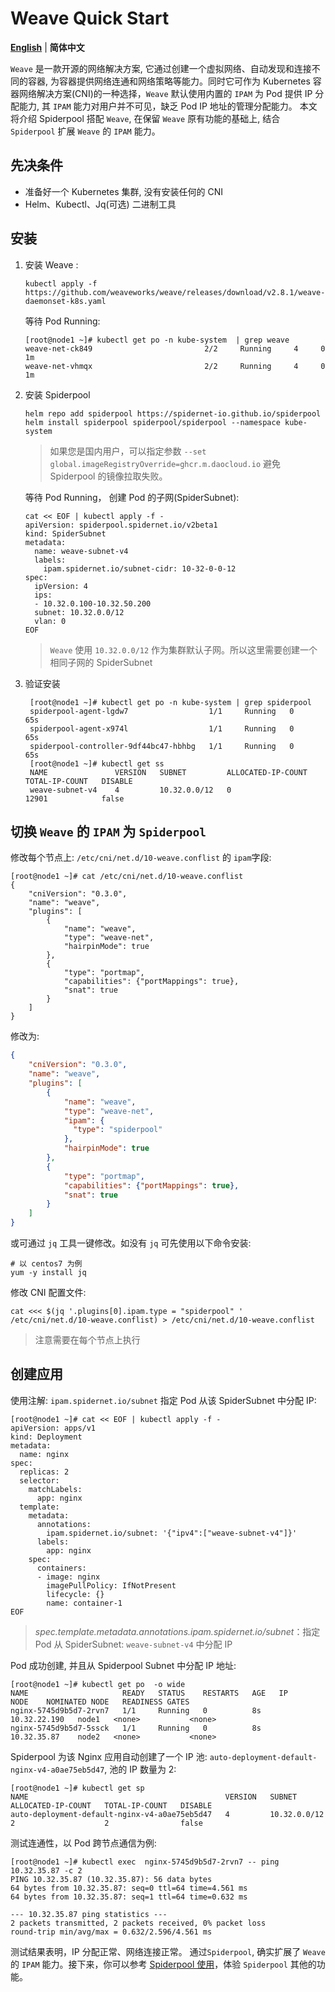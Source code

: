 # Weave Quick Start

[**English**](./get-started-weave.md) | **简体中文**

`Weave` 是一款开源的网络解决方案, 它通过创建一个虚拟网络、自动发现和连接不同的容器, 为容器提供网络连通和网络策略等能力。同时它可作为 Kubernetes 容器网络解决方案(CNI)的一种选择，`Weave` 默认使用内置的 `IPAM` 为 Pod 提供 IP 分配能力, 其 `IPAM` 能力对用户并不可见，缺乏 Pod IP 地址的管理分配能力。 本文将介绍 Spiderpool 搭配 `Weave`, 在保留 `Weave` 原有功能的基础上, 结合 `Spiderpool` 扩展 `Weave` 的 `IPAM` 能力。

## 先决条件

- 准备好一个 Kubernetes 集群, 没有安装任何的 CNI
- Helm、Kubectl、Jq(可选) 二进制工具

## 安装

1. 安装 Weave :

    ```shell
    kubectl apply -f  https://github.com/weaveworks/weave/releases/download/v2.8.1/weave-daemonset-k8s.yaml
    ```

    等待 Pod Running:

    ```shell
    [root@node1 ~]# kubectl get po -n kube-system  | grep weave
    weave-net-ck849                         2/2     Running     4     0   1m
    weave-net-vhmqx                         2/2     Running     4     0   1m
    ```

2. 安装 Spiderpool

    ```shell
    helm repo add spiderpool https://spidernet-io.github.io/spiderpool
    helm install spiderpool spiderpool/spiderpool --namespace kube-system 
    ```
    
    > 如果您是国内用户，可以指定参数 `--set global.imageRegistryOverride=ghcr.m.daocloud.io` 避免 Spiderpool 的镜像拉取失败。

    等待 Pod Running， 创建 Pod 的子网(SpiderSubnet):

     ```shell
     cat << EOF | kubectl apply -f -
     apiVersion: spiderpool.spidernet.io/v2beta1
     kind: SpiderSubnet
     metadata:
       name: weave-subnet-v4
       labels:  
         ipam.spidernet.io/subnet-cidr: 10-32-0-0-12
     spec:
       ipVersion: 4
       ips:
       - 10.32.0.100-10.32.50.200
       subnet: 10.32.0.0/12
       vlan: 0
     EOF
     ```

     > `Weave` 使用 `10.32.0.0/12` 作为集群默认子网。所以这里需要创建一个相同子网的 SpiderSubnet

3. 验证安装

   ```shell
    [root@node1 ~]# kubectl get po -n kube-system | grep spiderpool
    spiderpool-agent-lgdw7                  1/1     Running   0          65s
    spiderpool-agent-x974l                  1/1     Running   0          65s
    spiderpool-controller-9df44bc47-hbhbg   1/1     Running   0          65s
    [root@node1 ~]# kubectl get ss
    NAME               VERSION   SUBNET         ALLOCATED-IP-COUNT   TOTAL-IP-COUNT   DISABLE
    weave-subnet-v4    4         10.32.0.0/12   0                    12901            false
   ```

## 切换 `Weave` 的 `IPAM` 为 `Spiderpool`

修改每个节点上: `/etc/cni/net.d/10-weave.conflist` 的 `ipam`字段:

  ```shell
  [root@node1 ~]# cat /etc/cni/net.d/10-weave.conflist
  {
      "cniVersion": "0.3.0",
      "name": "weave",
      "plugins": [
          {
              "name": "weave",
              "type": "weave-net",
              "hairpinMode": true
          },
          {
              "type": "portmap",
              "capabilities": {"portMappings": true},
              "snat": true
          }
      ]
  }
  ```

修改为:

  ```json
  {
      "cniVersion": "0.3.0",
      "name": "weave",
      "plugins": [
          {
              "name": "weave",
              "type": "weave-net",
              "ipam": {
                "type": "spiderpool"
              },
              "hairpinMode": true
          },
          {
              "type": "portmap",
              "capabilities": {"portMappings": true},
              "snat": true
          }
      ]
  }
  ```

或可通过 `jq`  工具一键修改。如没有 `jq` 可先使用以下命令安装:

  ```shell
  # 以 centos7 为例
  yum -y install jq
  ```

修改 CNI 配置文件:

  ```shell
  cat <<< $(jq '.plugins[0].ipam.type = "spiderpool" ' /etc/cni/net.d/10-weave.conflist) > /etc/cni/net.d/10-weave.conflist
  ```

> 注意需要在每个节点上执行

## 创建应用

使用注解: `ipam.spidernet.io/subnet` 指定 Pod 从该 SpiderSubnet 中分配 IP:

  ```shell
  [root@node1 ~]# cat << EOF | kubectl apply -f -
  apiVersion: apps/v1
  kind: Deployment
  metadata:
    name: nginx
  spec:
    replicas: 2
    selector:
      matchLabels:
        app: nginx
    template:
      metadata:
        annotations:
          ipam.spidernet.io/subnet: '{"ipv4":["weave-subnet-v4"]}'
        labels:
          app: nginx
      spec:
        containers:
        - image: nginx
          imagePullPolicy: IfNotPresent
          lifecycle: {}
          name: container-1
  EOF
  ```

> _spec.template.metadata.annotations.ipam.spidernet.io/subnet_：指定 Pod 从 SpiderSubnet:  `weave-subnet-v4` 中分配 IP

Pod 成功创建, 并且从 Spiderpool Subnet 中分配 IP 地址:

  ```shell
  [root@node1 ~]# kubectl get po  -o wide
  NAME                     READY   STATUS    RESTARTS   AGE   IP             NODE    NOMINATED NODE   READINESS GATES
  nginx-5745d9b5d7-2rvn7   1/1     Running   0          8s    10.32.22.190   node1   <none>           <none>
  nginx-5745d9b5d7-5ssck   1/1     Running   0          8s    10.32.35.87    node2   <none>           <none>
  ```

Spiderpool 为该 Nginx 应用自动创建了一个 IP 池: `auto-deployment-default-nginx-v4-a0ae75eb5d47`, 池的 IP 数量为 2:

  ```shell
  [root@node1 ~]# kubectl get sp
  NAME                                            VERSION   SUBNET          ALLOCATED-IP-COUNT   TOTAL-IP-COUNT   DISABLE
  auto-deployment-default-nginx-v4-a0ae75eb5d47   4         10.32.0.0/12    2                    2                false
  ```

测试连通性，以 Pod 跨节点通信为例:

  ```shell
  [root@node1 ~]# kubectl exec  nginx-5745d9b5d7-2rvn7 -- ping 10.32.35.87 -c 2
  PING 10.32.35.87 (10.32.35.87): 56 data bytes
  64 bytes from 10.32.35.87: seq=0 ttl=64 time=4.561 ms
  64 bytes from 10.32.35.87: seq=1 ttl=64 time=0.632 ms

  --- 10.32.35.87 ping statistics ---
  2 packets transmitted, 2 packets received, 0% packet loss
  round-trip min/avg/max = 0.632/2.596/4.561 ms
  ```

测试结果表明，IP 分配正常、网络连接正常。 通过`Spiderpool`, 确实扩展了 `Weave` 的 `IPAM` 能力。接下来，你可以参考 [Spiderpool 使用](https://spidernet-io.github.io/spiderpool/)，体验 `Spiderpool` 其他的功能。
